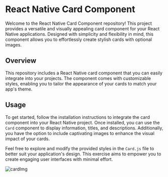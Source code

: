 # React Native Card Component

Welcome to the React Native Card Component repository! This project provides a versatile and visually appealing card component for your React Native applications. Designed with simplicity and flexibility in mind, this component allows you to effortlessly create stylish cards with optional images.

## Overview

This repository includes a React Native card component that you can easily integrate into your projects. The component comes with customizable styles, enabling you to tailor the appearance of your cards to match your app's theme.

## Usage

To get started, follow the installation instructions to integrate the card component into your React Native project. Once installed, you can use the `Card` component to display information, titles, and descriptions. Additionally, you have the option to include captivating images to enhance the visual impact of your cards.

Feel free to explore and modify the provided styles in the `Card.js` file to better suit your application's design. This exercise aims to empower you to create engaging user interfaces with minimal effort.

![cardImg](https://github.com/mrigankpwskills94/ex-card-comp/assets/142077988/2975d73b-822c-4f07-9b5a-972631b48018)
